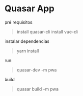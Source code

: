 # Quasar App

pré requisitos
> install quasar-cli
> install vue-cli

instalar dependencias
> yarn install

run
> quasar-dev -m pwa

build
> quasar build -m pwa

